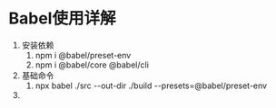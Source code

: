 # Babel使用详解

1. 安装依赖
   1. npm i @babel/preset-env
   2. npm i @babel/core @babel/cli
2. 基础命令
   1. npx babel ./src --out-dir ./build --presets=@babel/preset-env
3. 